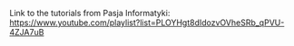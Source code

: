 Link to the tutorials from Pasja Informatyki:
https://www.youtube.com/playlist?list=PLOYHgt8dIdozvOVheSRb_qPVU-4ZJA7uB
